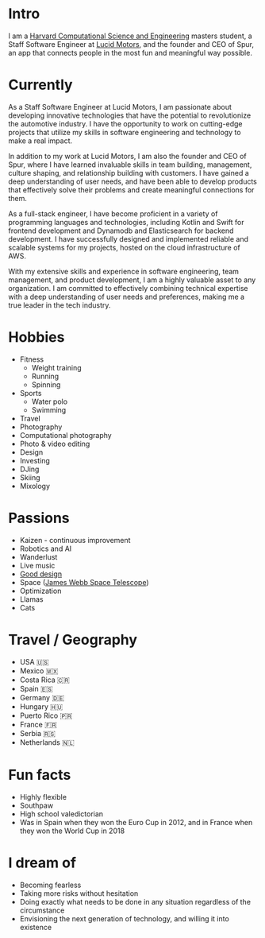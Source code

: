 
# Intro
I am a [Harvard Computational Science and Engineering](https://www.seas.harvard.edu/applied-computation/graduate-programs/masters-computational-science-and-engineering) masters student, a Staff Software Engineer at [Lucid Motors](https://www.lucidmotors.com/), and the founder and CEO of Spur, an app that connects people in the most fun and meaningful way possible.

# Currently
As a Staff Software Engineer at Lucid Motors, I am passionate about developing innovative technologies that have the potential to revolutionize the automotive industry. I have the opportunity to work on cutting-edge projects that utilize my skills in software engineering and technology to make a real impact.

In addition to my work at Lucid Motors, I am also the founder and CEO of Spur, where I have learned invaluable skills in team building, management, culture shaping, and relationship building with customers. I have gained a deep understanding of user needs, and have been able to develop products that effectively solve their problems and create meaningful connections for them.

As a full-stack engineer, I have become proficient in a variety of programming languages and technologies, including Kotlin and Swift for frontend development and Dynamodb and Elasticsearch for backend development. I have successfully designed and implemented reliable and scalable systems for my projects, hosted on the cloud infrastructure of AWS.

With my extensive skills and experience in software engineering, team management, and product development, I am a highly valuable asset to any organization. I am committed to effectively combining technical expertise with a deep understanding of user needs and preferences, making me a true leader in the tech industry.


<!-- # Some history -->
<!-- I grew up in Sunnyvale, CA -->

# Hobbies
- Fitness
    - Weight training
    - Running
    - Spinning
- Sports 
    - Water polo 
    - Swimming
- Travel
- Photography
- Computational photography
- Photo & video editing
- Design
- Investing
- DJing
- Skiing
- Mixology 
# Passions
- Kaizen - continuous improvement
- Robotics and AI
- Wanderlust
- Live music
- [Good design](/)
- Space ([James Webb Space Telescope](https://www.jwst.nasa.gov/))
- Optimization
- Llamas
- Cats

# Travel / Geography
- USA 🇺🇸
- Mexico 🇲🇽
- Costa Rica 🇨🇷
- Spain 🇪🇸
- Germany 🇩🇪
- Hungary 🇭🇺
- Puerto Rico 🇵🇷
- France 🇫🇷
- Serbia 🇷🇸
- Netherlands 🇳🇱

# Fun facts
- Highly flexible
- Southpaw
- High school valedictorian
- Was in Spain when they won the Euro Cup in 2012, and in France when they won the World Cup in 2018

# I dream of
- Becoming fearless
- Taking more risks without hesitation
- Doing exactly what needs to be done in any situation regardless of the circumstance
- Envisioning the next generation of technology, and willing it into existence